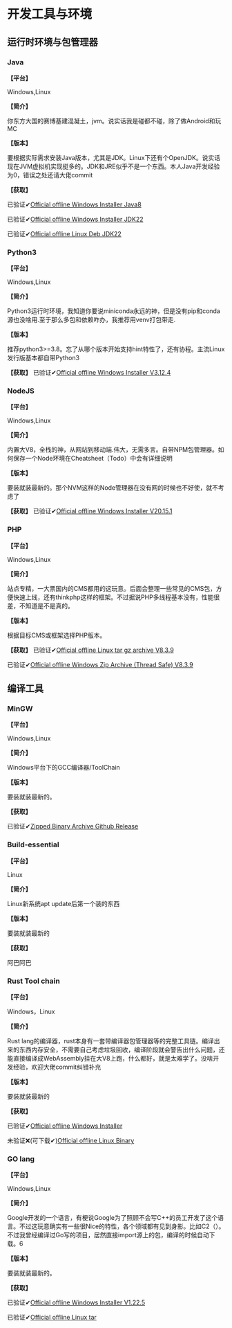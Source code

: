 # 开发工具与环境

## 运行时环境与包管理器

### Java

**【平台】**

Windows,Linux

**【简介】**

你东方大国的赛博基建混凝土，jvm。说实话我是碰都不碰，除了做Android和玩MC

**【版本】**

要根据实际需求安装Java版本，尤其是JDK。Linux下还有个OpenJDK。说实话现在JVM虚拟机实现挺多的。JDK和JRE似乎不是一个东西。本人Java开发经验为0，错误之处还请大佬commit

**【获取】**

已验证✔[Official offline Windows Installer Java8 ](https://www.java.com/en/download/)

已验证✔[Official offline Windows Installer JDK22 ](https://download.oracle.com/java/22/latest/jdk-22_windows-x64_bin.exe)

已验证✔[Official offline Linux Deb JDK22 ](https://download.oracle.com/java/22/latest/jdk-22_linux-x64_bin.deb)

### Python3

**【平台】**

Windows,Linux

**【简介】**

Python3运行时环境，我知道你要说miniconda永远的神，但是没有pip和conda源也没啥用.至于那么多包和依赖咋办，我推荐用venv打包带走.

**【版本】**

推荐python3>=3.8。忘了从哪个版本开始支持hint特性了，还有协程。主流Linux发行版基本都自带Python3

**【获取】**
已验证✔[Official offline Windows Installer V3.12.4 ](https://www.python.org/ftp/python/3.12.4/python-3.12.4-amd64.exe)

### NodeJS

**【平台】**

Windows,Linux

**【简介】**

内置大V8，全栈的神，从网站到移动端.伟大，无需多言。自带NPM包管理器。如何保存一个Node环境在Cheatsheet（Todo）中会有详细说明

**【版本】**

要装就装最新的。那个NVM这样的Node管理器在没有网的时候也不好使，就不考虑了

**【获取】**
已验证✔[Official offline Windows Installer V20.15.1 ](https://nodejs.org/dist/v20.15.1/node-v20.15.1-x64.msi)

### PHP


**【平台】**

Windows,Linux

**【简介】**

站点专精，一大票国内的CMS都用的这玩意。后面会整理一些常见的CMS包，方便快速上线，还有thinkphp这样的框架。不过据说PHP多线程基本没有，性能很差，不知道是不是真的。

**【版本】**

根据目标CMS或框架选择PHP版本。

**【获取】**
已验证✔[Official offline Linux tar gz archive V8.3.9](https://www.php.net/distributions/php-8.3.9.tar.gz)

已验证✔[Official offline Windows Zip Archive (Thread Safe) V8.3.9 ](https://windows.php.net/downloads/releases/php-8.3.9-Win32-vs16-x64.zip)

## 编译工具

### MinGW

**【平台】**

Windows,Linux

**【简介】**

Windows平台下的GCC编译器/ToolChain

**【版本】**

要装就装最新的。

**【获取】**

已验证✔[Zipped Binary Archive Github Release](https://github.com/brechtsanders/winlibs_mingw/releases/download/14.1.0posix-18.1.8-12.0.0-ucrt-r3/winlibs-x86_64-posix-seh-gcc-14.1.0-llvm-18.1.8-mingw-w64ucrt-12.0.0-r3.zip)

### Build-essential

**【平台】**

Linux

**【简介】**

Linux新系统apt update后第一个装的东西

**【版本】**

要装就装最新的

**【获取】**

阿巴阿巴

### Rust Tool chain

**【平台】**

Windows，Linux

**【简介】**

Rust lang的编译器，rust本身有一套带编译器包管理器等的完整工具链。编译出来的东西内存安全，不需要自己考虑垃圾回收，编译阶段就会警告出什么问题，还能直接编译成WebAssembly挂在大V8上跑，什么都好，就是太难学了。没啥开发经验，欢迎大佬commit纠错补充

**【版本】**

要装就装最新的

**【获取】**

已验证✔[Official offline Windows Installer ](https://static.rust-lang.org/rustup/dist/x86_64-pc-windows-msvc/rustup-init.exe)

未验证❌(可下载✔)[Official offline Linux Binary ](https://static.rust-lang.org/rustup/dist/x86_64-unknown-linux-gnu/rustup-init)

### GO lang

**【平台】**

Windows,Linux

**【简介】**

Google开发的一个语言，有梗说Google为了照顾不会写C++的员工开发了这个语言。不过这玩意确实有一些很Nice的特性，各个领域都有见到身影。比如C2（）。不过我曾经编译过Go写的项目，居然直接import源上的包，编译的时候自动下载。6

**【版本】**

要装就装最新的。

**【获取】**

已验证✔[Official offline Windows Installer V1.22.5 ](https://golang.google.cn/dl/go1.22.5.windows-amd64.msi)

已验证✔[Official offline Linux tar ](https://golang.google.cn/dl/go1.22.5.linux-amd64.tar.gz)
